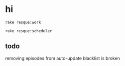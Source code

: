 hi
===

`rake resque:work`

`rake resque:scheduler`

todo
---

removing episodes from auto-update blacklist is broken
